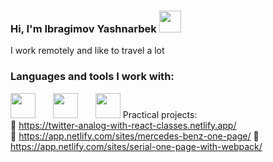 ### Hi, I'm Ibragimov Yashnarbek  <img src="https://media.giphy.com/media/w1OBpBd7kJqHrJnJ13/giphy.gif" width="35px">
I work remotely and like to travel a lot 

### Languages and tools I work with: 
<span><img src="https://www.freepnglogos.com/uploads/html5-logo-png/html5-logo-best-web-design-psd-html-cms-development-ecommerce-6.png" height="40px"></span>
<img width="20px">
<img src="https://blogger.googleusercontent.com/img/b/R29vZ2xl/AVvXsEgYcUI5LDNty7Grsm17S2wLXhUlDujxQ2_3fzdmocMPmHLm9EAkSI1vLrii0TojOZv0S1BFgKT_-uJhByRFfV_B444FPkxKmvbefgmaiFg2h2oG8LeTcauO9JrylFYGDu2wFQWket1gjcCPjGfFFBFzelrOYJVUJoon1VtdTjbpFMd7HRyp6tEVvEpd/w1200-h630-p-k-no-nu/bootstrap_logo.png" height="40px">
<img width="20px"> <img src="https://www.pngkit.com/png/full/222-2224803_react-redux-react-js-and-redux.png" height="40px">
Practical projects: <br/>
🔗 https://twitter-analog-with-react-classes.netlify.app/ <br/>
🔗 https://app.netlify.com/sites/mercedes-benz-one-page/ 
🔗 https://app.netlify.com/sites/serial-one-page-with-webpack/ <br/>
